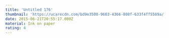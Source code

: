 ```yaml
---
title: 'Untitled 176'
thumbnail: 'https://ucarecdn.com/bd9e3508-9603-4366-808f-633f4ff5589a/'
date: 2015-06-21T20:55:17.000Z
material: Ink on paper
rating: 4
---
```

